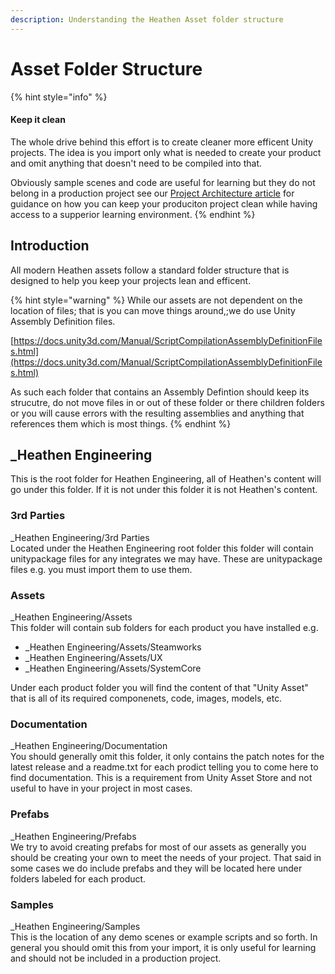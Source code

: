 ```yaml
---
description: Understanding the Heathen Asset folder structure
---
```


# Asset Folder Structure

{% hint style="info" %}
#### Keep it clean

The whole drive behind this effort is to create cleaner more efficent Unity projects. The idea is you import only what is needed to create your product and omit anything that doesn't need to be compiled into that.

Obviously sample scenes and code are useful for learning but they do not belong in a production project see our [Project Architecture article](concepts/project-architecture.md) for guidance on how you can keep your produciton project clean while having access to a supperior learning environment.
{% endhint %}

## Introduction

All modern Heathen assets follow a standard folder structure that is designed to help you keep your projects lean and efficent.&#x20;

{% hint style="warning" %}
While our assets are not dependent on the location of files; that is you can move things around,;we do use Unity Assembly Definition files.

[https://docs.unity3d.com/Manual/ScriptCompilationAssemblyDefinitionFiles.html](https://docs.unity3d.com/Manual/ScriptCompilationAssemblyDefinitionFiles.html)

As such each folder that contains an Assembly Defintion should keep its strucutre, do not move files in or out of these folder or there children folders or you will cause errors with the resulting assemblies and anything that references them which is most things.
{% endhint %}

## \_Heathen Engineering

This is the root folder for Heathen Engineering, all of Heathen's content will go under this folder. If it is not under this folder it is not Heathen's content.

### 3rd Parties

\_Heathen Engineering/3rd Parties\
Located under the Heathen Engineering root folder this folder will contain unitypackage files for any integrates we may have. These are unitypackage files e.g. you must import them to use them.

### Assets

\_Heathen Engineering/Assets\
This folder will contain sub folders for each product you have installed e.g.&#x20;

* \_Heathen Engineering/Assets/Steamworks
* \_Heathen Engineering/Assets/UX
* \_Heathen Engineering/Assets/SystemCore

Under each product folder you will find the content of that "Unity Asset" that is all of its required componenets, code, images, models, etc.

### Documentation

\_Heathen Engineering/Documentation\
You should generally omit this folder, it only contains the patch notes for the latest release and a readme.txt for each prodict telling you to come here to find documentation. This is a requirement from Unity Asset Store and not useful to have in your project in most cases.

### Prefabs

\_Heathen Engineering/Prefabs\
We try to avoid creating prefabs for most of our assets as generally you should be creating your own to meet the needs of your project. That said in some cases we do include prefabs and they will be located here under folders labeled for each product.

### Samples

\_Heathen Engineering/Samples\
This is the location of any demo scenes or example scripts and so forth. In general you should omit this from your import, it is only useful for learning and should not be included in a production project.
